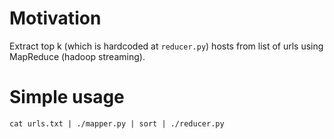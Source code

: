 Motivation
====
Extract top k (which is hardcoded at `reducer.py`) hosts from list of urls using MapReduce (hadoop streaming).

Simple usage
===
    cat urls.txt | ./mapper.py | sort | ./reducer.py
